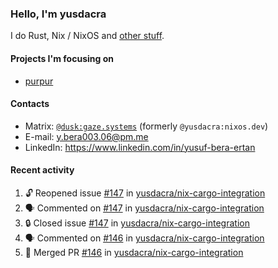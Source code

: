 ### Hello, I'm yusdacra

I do Rust, Nix / NixOS and [other stuff](https://gaze.systems/).

#### Projects I'm focusing on

- [purpur](https://github.com/harmony-development/purpur)

#### Contacts

- Matrix: [`@dusk:gaze.systems`](https://matrix.to/#/@dusk:gaze.systems) (formerly `@yusdacra:nixos.dev`)
- E-mail: y.bera003.06@pm.me
- LinkedIn: https://www.linkedin.com/in/yusuf-bera-ertan

#### Recent activity

<!--START_SECTION:activity-->
1. 🔓 Reopened issue [#147](https://github.com/yusdacra/nix-cargo-integration/issues/147) in [yusdacra/nix-cargo-integration](https://github.com/yusdacra/nix-cargo-integration)
2. 🗣 Commented on [#147](https://github.com/yusdacra/nix-cargo-integration/issues/147#issuecomment-1890423940) in [yusdacra/nix-cargo-integration](https://github.com/yusdacra/nix-cargo-integration)
3. 🔒 Closed issue [#147](https://github.com/yusdacra/nix-cargo-integration/issues/147) in [yusdacra/nix-cargo-integration](https://github.com/yusdacra/nix-cargo-integration)
4. 🗣 Commented on [#146](https://github.com/yusdacra/nix-cargo-integration/pull/146#issuecomment-1878375664) in [yusdacra/nix-cargo-integration](https://github.com/yusdacra/nix-cargo-integration)
5. 🎉 Merged PR [#146](https://github.com/yusdacra/nix-cargo-integration/pull/146) in [yusdacra/nix-cargo-integration](https://github.com/yusdacra/nix-cargo-integration)
<!--END_SECTION:activity-->
